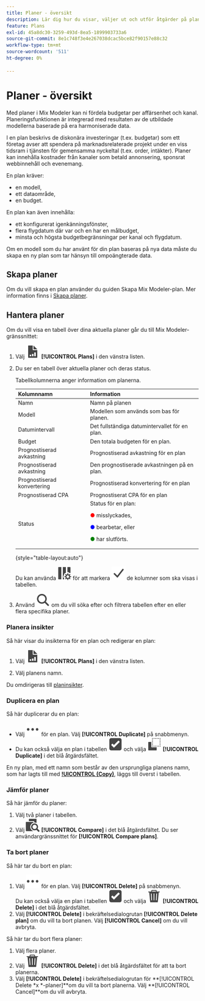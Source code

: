 ```yaml
---
title: Planer - översikt
description: Lär dig hur du visar, väljer ut och utför åtgärder på planer i Mix Modeler.
feature: Plans
exl-id: 45a8dc30-3259-493d-8ea5-1899903733a6
source-git-commit: 8e1c748f3e4e267038dcac5bce82f90157e88c32
workflow-type: tm+mt
source-wordcount: '511'
ht-degree: 0%

---
```


# Planer - översikt

Med planer i Mix Modeler kan ni fördela budgetar per affärsenhet och kanal. Planeringsfunktionen är integrerad med resultaten av de utbildade modellerna baserade på era harmoniserade data.

I en plan beskrivs de diskonära investeringar (t.ex. budgetar) som ett företag avser att spendera på marknadsrelaterade projekt under en viss tidsram i tjänsten för gemensamma nyckeltal (t.ex. order, intäkter). Planer kan innehålla kostnader från kanaler som betald annonsering, sponsrat webbinnehåll och evenemang.

En plan kräver:

- en modell,
- ett dataområde,
- en budget.

En plan kan även innehålla:

- ett konfigurerat igenkänningsfönster,
- flera flygdatum där var och en har en målbudget,
- minsta och högsta budgetbegränsningar per kanal och flygdatum.

Om en modell som du har använt för din plan baseras på nya data måste du skapa en ny plan som tar hänsyn till ompoängterade data.


## Skapa planer

Om du vill skapa en plan använder du guiden Skapa Mix Modeler-plan. Mer information finns i [Skapa planer](build.md).

## Hantera planer

Om du vill visa en tabell över dina aktuella planer går du till Mix Modeler-gränssnittet:

1. Välj ![](/help/assets/icons/FileChart.svg) **[!UICONTROL Plans]** i den vänstra listen.

1. Du ser en tabell över aktuella planer och deras status.

   Tabellkolumnerna anger information om planerna.

   | Kolumnnamn | Information |
   |---|---|
   | Namn | Namn på planen |
   | Modell | Modellen som används som bas för planen. |
   | Datumintervall | Det fullständiga datumintervallet för en plan. |
   | Budget | Den totala budgeten för en plan. |
   | Prognostiserad avkastning | Prognostiserad avkastning för en plan |
   | Prognostiserad avkastning | Den prognostiserade avkastningen på en plan. |
   | Prognostiserad konvertering | Prognostiserad konvertering för en plan |
   | Prognostiserad CPA | Prognostiserat CPA för en plan |
   | Status | Status för en plan: <p><span style="color:red"> ●</span> misslyckades, <p><span style="color:blue"> ●</span> bearbetar, eller <p><span style="color:green"> ●</span> har slutförts. |

   {style="table-layout:auto"}

   Du kan använda ![ColumnSetting](/help/assets/icons/ColumnSetting.svg) för att markera ![Bock](/help/assets/icons/Checkmark.svg) de kolumner som ska visas i tabellen.

1. Använd ![Sök](/help/assets/icons/Search.svg) om du vill söka efter och filtrera tabellen efter en eller flera specifika planer.

### Planera insikter

Så här visar du insikterna för en plan och redigerar en plan:

1. Välj ![PLan](/help/assets/icons/FileChart.svg) **[!UICONTROL Plans]** i den vänstra listen.

1. Välj planens namn.

Du omdirigeras till [planinsikter](insights.md).


### Duplicera en plan

Så här duplicerar du en plan:

- Välj ![Mer](/help/assets/icons/More.svg) för en plan. Välj **[!UICONTROL Duplicate]** på snabbmenyn.
- Du kan också välja en plan i tabellen ![SelectBox](/help/assets/icons/SelectBox.svg) och välja ![Kopiera](/help/assets/icons/Copy.svg) **[!UICONTROL Duplicate]** i det blå åtgärdsfältet.

En ny plan, med ett namn som består av den ursprungliga planens namn, som har lagts till med **[!UICONTROL (Copy)](_n_)**, läggs till överst i tabellen.

### Jämför planer

Så här jämför du planer:

1. Välj två planer i tabellen.
1. Välj ![Jämför](/help/assets/icons/Compare.svg) **[!UICONTROL Compare]** i det blå åtgärdsfältet. Du ser användargränssnittet för **[!UICONTROL Compare plans]**.


### Ta bort planer

Så här tar du bort en plan:

1. Välj ![Mer](/help/assets/icons/More.svg) för en plan. Välj **[!UICONTROL Delete]** på snabbmenyn. <br/>Du kan också välja en plan i tabellen ![SelectBox](/help/assets/icons/SelectBox.svg) och välja ![Delete](/help/assets/icons/Delete.svg) **[!UICONTROL Delete]** i det blå åtgärdsfältet.
1. Välj **[!UICONTROL Delete]** i bekräftelsedialogrutan **[!UICONTROL Delete plan]** om du vill ta bort planen. Välj **[!UICONTROL Cancel]** om du vill avbryta.

Så här tar du bort flera planer:

1. Välj flera planer.
1. Välj ![Ta bort](/help/assets/icons/Delete.svg) **[!UICONTROL Delete]** i det blå åtgärdsfältet för att ta bort planerna.
1. Välj **[!UICONTROL Delete]** i bekräftelsedialogrutan för **[!UICONTROL Delete *x *-planer]**om du vill ta bort planerna. Välj **[!UICONTROL Cancel]**om du vill avbryta.


